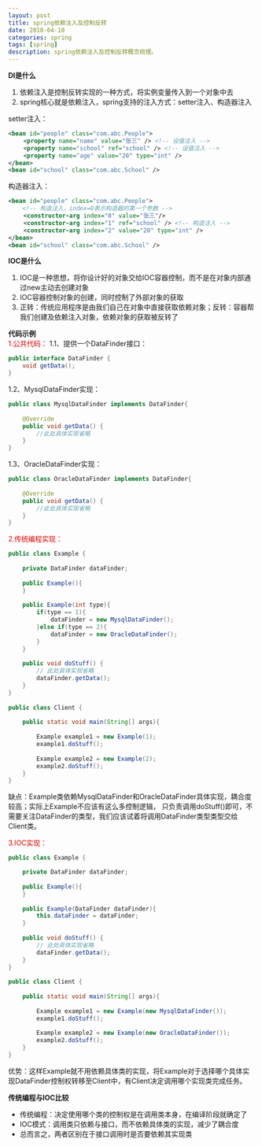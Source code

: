 ```yaml
---
layout: post
title: spring依赖注入及控制反转
date: 2018-04-10
categories: spring
tags: [spring]
description: spring依赖注入及控制反转概念梳理。
---
```


**DI是什么**
1. 依赖注入是控制反转实现的一种方式，将实例变量传入到一个对象中去
2. spring核心就是依赖注入，spring支持的注入方式：setter注入、构造器注入

setter注入：
```xml
<bean id="people" class="com.abc.People">
　　 <property name="name" value="张三" /> <!-- 设值注入 -->
　　 <property name="school" ref="school" /> <!-- 设值注入 -->
　　 <property name="age" value="20" type="int" />
</bean>
<bean id="school" class="com.abc.School" />
```

构造器注入：
```xml
<bean id="people" class="com.abc.People">
    <!-- 构造注入，index=0表示构造器的第一个参数 -->
　　 <constructor-arg index="0" value="张三"/> 
　　 <constructor-arg index="1" ref="school" /> <!-- 构造注入 -->
　　 <constructor-arg index="2" value="20" type="int" />
</bean>
<bean id="school" class="com.abc.School" />
```

**IOC是什么**
1. IOC是一种思想，将你设计好的对象交给IOC容器控制，而不是在对象内部通过new主动去创建对象
2. IOC容器控制对象的创建，同时控制了外部对象的获取
3. 正转：传统应用程序是由我们自己在对象中直接获取依赖对象；反转：容器帮我们创建及依赖注入对象，依赖对象的获取被反转了

**代码示例**<br/>
<font color="#dd0000">1.公共代码：</font>
1.1、提供一个DataFinder接口：
```java
public interface DataFinder {
    void getData();
}
```

1.2、MysqlDataFinder实现：
```java
public class MysqlDataFinder implements DataFinder{
 
    @Override
    public void getData() {
        //此处具体实现省略
    }
}
```

1.3、OracleDataFinder实现：
```java
public class OracleDataFinder implements DataFinder{
 
    @Override
    public void getData() {
        //此处具体实现省略
    }
}
```


<font color="#dd0000">2.传统编程实现：</font>
```java
public class Example {
 
    private DataFinder dataFinder;
 
    public Example(){
    }
     
    public Example(int type){
        if(type == 1){
            dataFinder = new MysqlDataFinder();
        }else if(type == 2){
            dataFinder = new OracleDataFinder();
        }
    }
     
    public void doStuff() {
        // 此处具体实现省略
        dataFinder.getData();
    }
}
 
public class Client {
 
    public static void main(String[] args){
         
        Example example1 = new Example(1);
        example1.doStuff();
         
        Example example2 = new Example(2);
        example2.doStuff();
    }
}
```
缺点：Example类依赖MysqlDataFinder和OracleDataFinder具体实现，耦合度较高；实际上Example不应该有这么多控制逻辑，
只负责调用doStuff()即可，不需要关注DataFinder的类型，我们应该试着将调用DataFinder类型类型交给Client类。


<font color="#dd0000">3.IOC实现：</font>
```java
public class Example {

    private DataFinder dataFinder;
 
    public Example(){
    }
     
    public Example(DataFinder dataFinder){
        this.dataFinder = dataFinder;
    }
     
    public void doStuff() {
        // 此处具体实现省略
        dataFinder.getData();
    }
}
 
public class Client {
 
    public static void main(String[] args){
         
        Example example1 = new Example(new MysqlDataFinder());
        example1.doStuff();
         
        Example example2 = new Example(new OracleDataFinder());
        example2.doStuff();
    }
}
```
优势：这样Example就不用依赖具体类的实现，将Example对于选择哪个具体实现DataFinder控制权转移至Client中，有Client决定调用哪个实现类完成任务。

**传统编程与IOC比较**
- 传统编程：决定使用哪个类的控制权是在调用类本身，在编译阶段就确定了
- IOC模式：调用类只依赖与接口，而不依赖具体类的实现，减少了耦合度
- 总而言之，两者区别在于接口调用时是否要依赖其实现类




